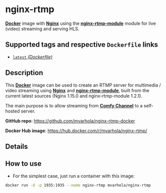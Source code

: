 # nginx-rtmp

[**Docker**](https://www.docker.com/) image with [**Nginx**](http://nginx.org/en/) using the [**nginx-rtmp-module**](https://github.com/arut/nginx-rtmp-module) module for live (video) streaming and serving HLS.

## Supported tags and respective `Dockerfile` links

* [`latest` _(Dockerfile)_](https://github.com/mvarhola/nginx-rtmp-docker/blob/master/Dockerfile)

## Description

This [**Docker**](https://www.docker.com/) image can be used to create an RTMP server for multimedia / video streaming using [**Nginx**](http://nginx.org/en/) and [**nginx-rtmp-module**](https://github.com/arut/nginx-rtmp-module), built from the current latest sources (Nginx 1.15.0 and nginx-rtmp-module 1.2.1).

The main purpose is to allow streaming from [**Comfy Channel**](https://github.com/mvarhola/comfy-channel/) to a self-hosted server.

**GitHub repo**: <https://github.com/mvarhola/nginx-rtmp-docker>

**Docker Hub image**: <https://hub.docker.com/r/mvarhola/nginx-rtmp/>

## Details

## How to use

* For the simplest case, just run a container with this image:

```bash
docker run -d -p 1935:1935 --name nginx-rtmp mvarhola/nginx-rtmp
```
